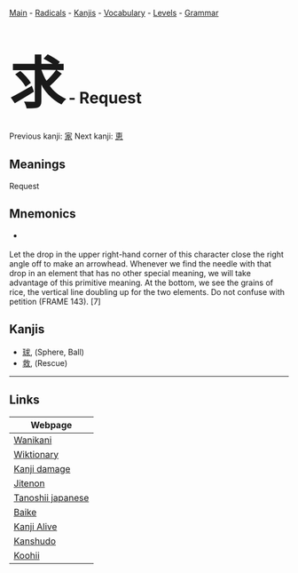 <style> bigfont {font-size: 100px}</style>
[Main](../README.md) -
[Radicals](../radicals.md) -
[Kanjis](../kanjis.md) -
[Vocabulary](../vocabulary.md) -
[Levels](../levels.md) -
[Grammar](../grammar.md)
# <bigfont> 求</bigfont> - Request 

Previous kanji: [家](家.md) Next kanji: [恵](恵.md) 

## Meanings
 Request
## Mnemonics
 * <div>
<div>
<div>
<div>
<div>Let the <span style=font-style: italic;>drop in the upper right-hand corner of this character close the right angle off to make an <span style=font-style: italic;>arrowhead. Whenever
we find the <span style=font-style: italic;>needle with that <span style=font-style: italic;>drop in an element that has no other special meaning, we will take advantage of this
primitive meaning. At the bottom, we see the <span style=font-style: italic;>grains of rice, the vertical line doubling up for the two elements. Do not
confuse with <span style=font-style: italic;>petition (FRAME 143). [7]&nbsp;</div>
</div>
</div>
</div></div>


## Kanjis
 * [球](../kanjis/球.md), (Sphere, Ball)
* [救](../kanjis/救.md), (Rescue)



---

## Links 

| Webpage |
| --- |
| [Wanikani          ](https://www.wanikani.com/kanji/求) |
| [Wiktionary        ](https://en.wiktionary.org/wiki/求) |
| [Kanji damage      ](http://www.kanjidamage.com/kanji/search?utf8=✓&q=求) |
| [Jitenon           ](https://jitenon.com/kanji/求) |
| [Tanoshii japanese ](https://www.tanoshiijapanese.com/dictionary/kanji.cfm?k=求) |
| [Baike             ](https://baike.baidu.com/item/求) |
| [Kanji Alive       ](https://app.kanjialive.com/求) |
| [Kanshudo          ](https://www.kanshudo.com/searchmn?q=求) |
| [Koohii            ](https://kanji.koohii.com/study/kanji/求) |
